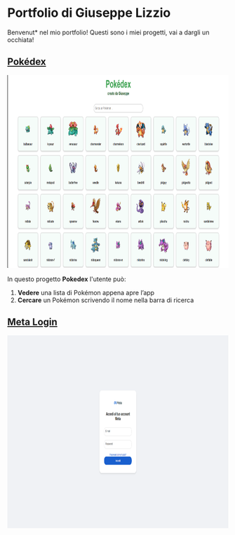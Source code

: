 # Portfolio di Giuseppe Lizzio

Benvenut* nel mio portfolio! Questi sono i miei progetti, vai a dargli un occhiata!

## [Pokédex](https://github.com/yoorstel/Pokedex)

<img src="Screenshot_Pokedex.png" alt="Screenshot_Pokedex" width="820" height="440">

In questo progetto **Pokedex** l'utente può:
1. **Vedere** una lista di Pokémon appena apre l’app
2. **Cercare** un Pokémon scrivendo il nome nella barra di ricerca


## [Meta Login](https://github.com/yoorstel/Meta-Login)

<img src="Screenshot_Login.png" alt="Screenshot_Login" width="820" height="440">
